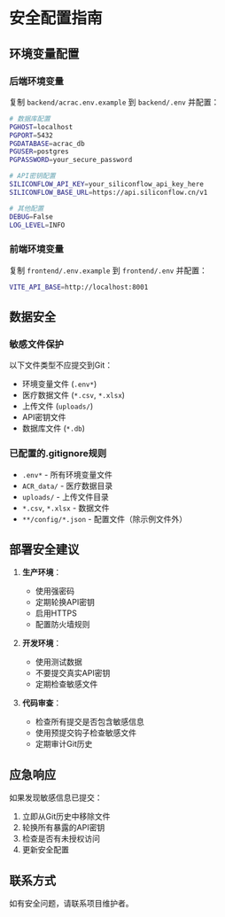 # 安全配置指南

## 环境变量配置

### 后端环境变量
复制 `backend/acrac.env.example` 到 `backend/.env` 并配置：

```bash
# 数据库配置
PGHOST=localhost
PGPORT=5432
PGDATABASE=acrac_db
PGUSER=postgres
PGPASSWORD=your_secure_password

# API密钥配置
SILICONFLOW_API_KEY=your_siliconflow_api_key_here
SILICONFLOW_BASE_URL=https://api.siliconflow.cn/v1

# 其他配置
DEBUG=False
LOG_LEVEL=INFO
```

### 前端环境变量
复制 `frontend/.env.example` 到 `frontend/.env` 并配置：

```bash
VITE_API_BASE=http://localhost:8001
```

## 数据安全

### 敏感文件保护
以下文件类型不应提交到Git：
- 环境变量文件 (`.env*`)
- 医疗数据文件 (`*.csv`, `*.xlsx`)
- 上传文件 (`uploads/`)
- API密钥文件
- 数据库文件 (`*.db`)

### 已配置的.gitignore规则
- `.env*` - 所有环境变量文件
- `ACR_data/` - 医疗数据目录
- `uploads/` - 上传文件目录
- `*.csv`, `*.xlsx` - 数据文件
- `**/config/*.json` - 配置文件（除示例文件外）

## 部署安全建议

1. **生产环境**：
   - 使用强密码
   - 定期轮换API密钥
   - 启用HTTPS
   - 配置防火墙规则

2. **开发环境**：
   - 使用测试数据
   - 不要提交真实API密钥
   - 定期检查敏感文件

3. **代码审查**：
   - 检查所有提交是否包含敏感信息
   - 使用预提交钩子检查敏感文件
   - 定期审计Git历史

## 应急响应

如果发现敏感信息已提交：
1. 立即从Git历史中移除文件
2. 轮换所有暴露的API密钥
3. 检查是否有未授权访问
4. 更新安全配置

## 联系方式

如有安全问题，请联系项目维护者。
